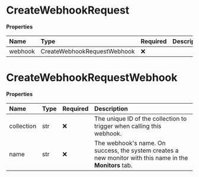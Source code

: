# CreateWebhookRequest

**Properties**

| Name    | Type                        | Required | Description |
| :------ | :-------------------------- | :------- | :---------- |
| webhook | CreateWebhookRequestWebhook | ❌       |             |

# CreateWebhookRequestWebhook

**Properties**

| Name       | Type | Required | Description                                                                                              |
| :--------- | :--- | :------- | :------------------------------------------------------------------------------------------------------- |
| collection | str  | ❌       | The unique ID of the collection to trigger when calling this webhook.                                    |
| name       | str  | ❌       | The webhook's name. On success, the system creates a new monitor with this name in the **Monitors** tab. |
